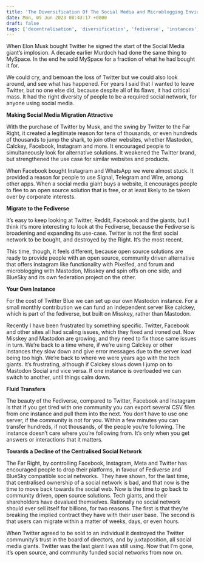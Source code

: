 ```yaml
---
title: 'The Diversification Of The Social Media and Microblogging Environment'
date: Mon, 05 Jun 2023 08:43:17 +0000
draft: false
tags: ['decentralisation', 'diversification', 'fediverse', 'instances', 'social media', 'social media', 'Social Media Deontology', 'social networking']
---
```


When Elon Musk bought Twitter he signed the start of the Social Media giant’s implosion. A decade earlier Murdoch had done the same thing to MySpace. In the end he sold MySpace for a fraction of what he had bought it for. 

We could cry, and bemoan the loss of Twitter but we could also look around, and see what has happened. For years I said that I wanted to leave Twitter, but no one else did, because despite all of its flaws, it had critical mass. It had the right diversity of people to be a required social network, for anyone using social media. 

**Making Social Media Migration Attractive**

With the purchase of Twitter by Musk, and the swing by Twitter to the Far Right, it created a legitimate reason for tens of thousands, or even hundreds of thousands to jump the shark, to join other websites, whether Mastodon, Calckey, Facebook, Instagram and more. It encouraged people to simultaneously look for alternative solutions. It weakened the Twitter brand, but strengthened the use case for similar websites and products. 

When Facebook bought Instagram and WhatsApp we were almost stuck. It provided a reason for people to use Signal, Telegram and Wire, among other apps. When a social media giant buys a website, it encourages people to flee to an open source solution that is free, or at least likely to be taken over by corporate interests. 

**Migrate to the Fediverse**

It’s easy to keep looking at Twitter, Reddit, Facebook and the giants, but I think it’s more interesting to look at the Fediverse, because the Fediverse is broadening and expanding its use-case. Twitter is not the first social network to be bought, and destroyed by the Right. It’s the most recent. 

This time, though, it feels different, because open source solutions are ready to provide people with an open source, community driven alternative that offers instagram like functionality with Pixelfed, and forum and microblogging with Mastodon, Misskey and spin offs on one side, and BlueSky and its own federation project on the other. 

**Your Own Instance**

For the cost of Twitter Blue we can set up our own Mastodon instance. For a small monthly contribution we can fund an independent server like calckey, which is part of the fediverse, but built on Misskey, rather than Mastodon. 

Recently I have been frustrated by something specific. Twitter, Facebook and other sites all had scaling issues, which they fixed and ironed out. Now Misskey and Mastodon are growing, and they need to fix those same issues in turn. We’re back to a time where, if we’re using Calckey or other instances they slow down and give error messages due to the server load being too high. We’re back to where we were years ago with the tech giants. It’s frustrating, although if Calckey slows down I jump on to Mastodon Social and vice versa. If one instance is overloaded we can switch to another, until things calm down. 

**Fluid Transfers**

The beauty of the Fediverse, compared to Twitter, Facebook and Instagram is that if you get tired with one community you can export several CSV files from one instance and pull them into the next. You don’t have to use one server, if the community is not for you. Within a few minutes you can transfer hundreds, if not thousands, of the people you’re following. The instance doesn’t care where you’re following from. It’s only when you get answers or interactions that it matters. 

**Towards a Decline of the Centralised Social Network**

The Far Right, by controlling Facebook, Instagram, Meta and Twitter has encouraged people to drop their platforms, in favour of Fediverse and BlueSky compatible social networks.  They have shown, for the last time, that centralised ownership of a social network is bad, and that now is the time to move back towards the social web. Now is the time to go back to community driven, open source solutions. Tech giants, and their shareholders have devalued themselves. Rationally no social network should ever sell itself for billions, for two reasons. The first is that they’re breaking the implied contract they have with their user base. The second is that users can migrate within a matter of weeks, days, or even hours. 

When Twitter agreed to be sold to an individual it destroyed the Twitter community’s trust in the board of directors, and by juxtaposition, all social media giants. Twitter was the last giant I was still using. Now that I’m gone, it’s open source, and community funded social networks from now on.